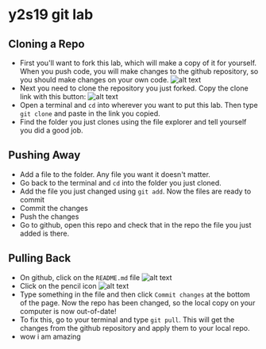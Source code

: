 # y2s19 git lab
## Cloning a Repo
- First you'll want to fork this lab, which will make a copy of it for yourself. When you push code, you will make changes to the github repository, so you should make changes on your own code.
![alt text](fork.png)
- Next you need to clone the repository you just forked. Copy the clone link with this button:
![alt text](clone.png)
- Open a terminal and `cd` into wherever you want to put this lab. Then type `git clone` and paste in the link you copied.
- Find the folder you just clones using the file explorer and tell yourself you did a good job.
## Pushing Away
- Add a file to the folder. Any file you want it doesn't matter.
- Go back to the terminal and `cd` into the folder you just cloned. 
- Add the file you just changed using `git add`. Now the files are ready to commit
- Commit the changes
- Push the changes
- Go to github, open this repo and check that in the repo the file you just added is there.
## Pulling Back
- On github, click on the `README.md` file
![alt text](edit.png)
- Click on the pencil icon
![alt text](pencil.png)
- Type something in the file and then click `Commit changes` at the bottom of the page. Now the repo has been changed, so the local copy on your computer is now out-of-date!
- To fix this, go to your terminal and type `git pull`. This will get the changes from the github repository and apply them to your local repo.
- wow i am amazing
